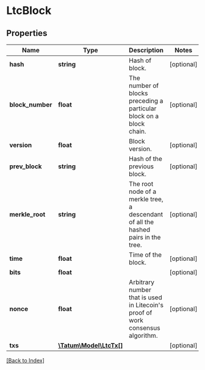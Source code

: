 # LtcBlock

## Properties

Name | Type | Description | Notes
------------ | ------------- | ------------- | -------------
**hash** | **string** | Hash of block. | [optional]
**block_number** | **float** | The number of blocks preceding a particular block on a block chain. | [optional]
**version** | **float** | Block version. | [optional]
**prev_block** | **string** | Hash of the previous block. | [optional]
**merkle_root** | **string** | The root node of a merkle tree, a descendant of all the hashed pairs in the tree. | [optional]
**time** | **float** | Time of the block. | [optional]
**bits** | **float** |  | [optional]
**nonce** | **float** | Arbitrary number that is used in Litecoin's proof of work consensus algorithm. | [optional]
**txs** | [**\Tatum\Model\LtcTx[]**](LtcTx.md) |  | [optional]

[[Back to Index]](../index.md)
